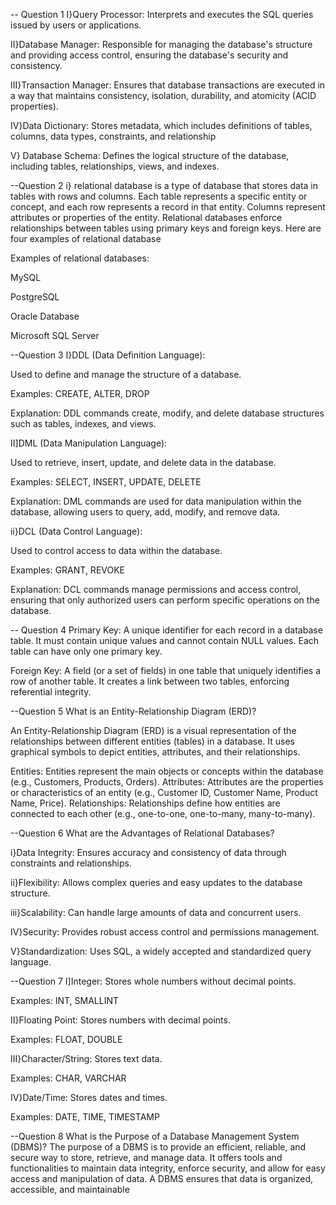 -- Question 1
I}Query Processor: Interprets and executes the SQL queries issued by users or applications.

II}Database Manager: Responsible for managing the database's structure and providing access control, ensuring the database's security and consistency.

III}Transaction Manager: Ensures that database transactions are executed in a way that maintains consistency, isolation, durability, and atomicity (ACID properties).

IV}Data Dictionary: Stores metadata, which includes definitions of tables, columns, data types, constraints, and relationship

V} Database Schema: Defines the logical structure of the database, including tables, relationships, views, and indexes.


--Question 2
i} relational database is a type of database that stores data in tables with rows and columns. Each table represents a specific entity or concept, and each row represents a record in that entity. Columns represent attributes or properties of the entity.  Relational databases enforce relationships between tables using primary keys and foreign keys. Here are four examples of relational database

Examples of relational databases:

MySQL

PostgreSQL

Oracle Database

Microsoft SQL Server

--Question 3
I}DDL (Data Definition Language):

Used to define and manage the structure of a database.

Examples: CREATE, ALTER, DROP

Explanation: DDL commands create, modify, and delete database structures such as tables, indexes, and views.

II]DML (Data Manipulation Language):

Used to retrieve, insert, update, and delete data in the database.

Examples: SELECT, INSERT, UPDATE, DELETE

Explanation: DML commands are used for data manipulation within the database, allowing users to query, add, modify, and remove data.

ii}DCL (Data Control Language):

Used to control access to data within the database.

Examples: GRANT, REVOKE

Explanation: DCL commands manage permissions and access control, ensuring that only authorized users can perform specific operations on the database.

--  Question 4
Primary Key: A unique identifier for each record in a database table. It must contain unique values and cannot contain NULL values. Each table can have only one primary key.

Foreign Key: A field (or a set of fields) in one table that uniquely identifies a row of another table. It creates a link between two tables, enforcing referential integrity.

--Question 5
What is an Entity-Relationship Diagram (ERD)?

An Entity-Relationship Diagram (ERD) is a visual representation of the relationships between different entities (tables) in a database. It uses graphical symbols to depict entities, attributes, and their relationships.

Entities: Entities represent the main objects or concepts within the database (e.g., Customers, Products, Orders).
Attributes: Attributes are the properties or characteristics of an entity (e.g., Customer ID, Customer Name, Product Name, Price).
Relationships: Relationships define how entities are connected to each other (e.g., one-to-one, one-to-many, many-to-many).

--Question 6
What are the Advantages of Relational Databases?

i}Data Integrity: Ensures accuracy and consistency of data through constraints and relationships.

ii}Flexibility: Allows complex queries and easy updates to the database structure.

iii}Scalability: Can handle large amounts of data and concurrent users.

IV}Security: Provides robust access control and permissions management.

V}Standardization: Uses SQL, a widely accepted and standardized query language.

--Question 7
I]Integer: Stores whole numbers without decimal points.

Examples: INT, SMALLINT

II}Floating Point: Stores numbers with decimal points.

Examples: FLOAT, DOUBLE

III}Character/String: Stores text data.

Examples: CHAR, VARCHAR

IV}Date/Time: Stores dates and times.

Examples: DATE, TIME, TIMESTAMP

--Question 8
What is the Purpose of a Database Management System (DBMS)?
The purpose of a DBMS is to provide an efficient, reliable, and secure way to store, retrieve, and manage data. It offers tools and functionalities to maintain data integrity, enforce security, and allow for easy access and manipulation of data. A DBMS ensures that data is organized, accessible, and maintainable
